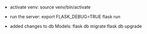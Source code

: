 - activate venv:
source venv/bin/activate

- run the server:
export FLASK_DEBUG=TRUE
flask run

- added changes to db Models:
flask db migrate
flask db upgrade
